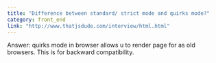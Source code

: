 ```yaml
---
title: "Difference between standard/ strict mode and quirks mode?"
category: front_end
link: "http://www.thatjsdude.com/interview/html.html"
---
```

Answer: quirks mode in browser allows u to render page for as old browsers. This is for backward compatibility.
